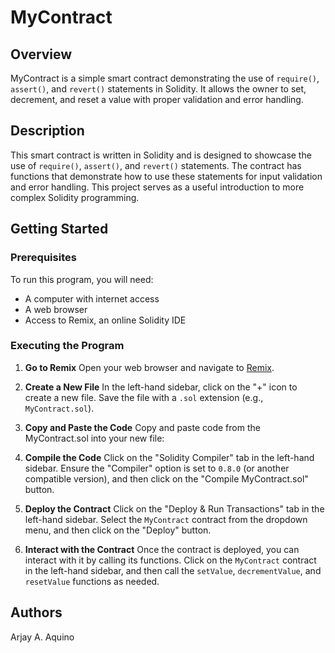 # MyContract

## Overview

MyContract is a simple smart contract demonstrating the use of `require()`, `assert()`, and `revert()` statements in Solidity. It allows the owner to set, decrement, and reset a value with proper validation and error handling.

## Description

This smart contract is written in Solidity and is designed to showcase the use of `require()`, `assert()`, and `revert()` statements. The contract has functions that demonstrate how to use these statements for input validation and error handling. This project serves as a useful introduction to more complex Solidity programming.

## Getting Started

### Prerequisites

To run this program, you will need:
- A computer with internet access
- A web browser
- Access to Remix, an online Solidity IDE

### Executing the Program

1. **Go to Remix**
   Open your web browser and navigate to [Remix](https://remix.ethereum.org/).

2. **Create a New File**
   In the left-hand sidebar, click on the "+" icon to create a new file. Save the file with a `.sol` extension (e.g., `MyContract.sol`).

3. **Copy and Paste the Code**
   Copy and paste code from the MyContract.sol into your new file:

4. **Compile the Code**
   Click on the "Solidity Compiler" tab in the left-hand sidebar. Ensure the "Compiler" option is set to `0.8.0` (or another compatible version), and then click on the "Compile MyContract.sol" button.

5. **Deploy the Contract**
   Click on the "Deploy & Run Transactions" tab in the left-hand sidebar. Select the `MyContract` contract from the dropdown menu, and then click on the "Deploy" button.

6. **Interact with the Contract**
   Once the contract is deployed, you can interact with it by calling its functions. Click on the `MyContract` contract in the left-hand sidebar, and then call the `setValue`, `decrementValue`, and `resetValue` functions as needed.

## Authors

Arjay A. Aquino
